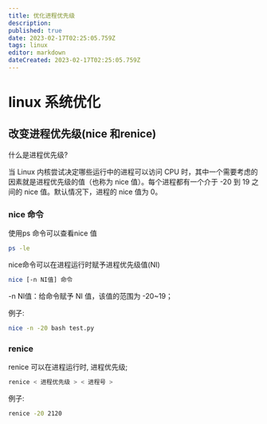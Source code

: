 ```yaml
---
title: 优化进程优先级
description: 
published: true
date: 2023-02-17T02:25:05.759Z
tags: linux
editor: markdown
dateCreated: 2023-02-17T02:25:05.759Z
---
```


# linux 系统优化

## 改变进程优先级(nice 和renice)

什么是进程优先级?

当 Linux 内核尝试决定哪些运行中的进程可以访问 CPU 时，其中一个需要考虑的因素就是进程优先级的值（也称为 nice 值）。每个进程都有一个介于 -20 到 19 之间的 nice 值。默认情况下，进程的 nice 值为 0。

### nice 命令

使用ps 命令可以查看nice 值

```bash
ps -le 
```



nice命令可以在进程运行时赋予进程优先级值(NI)

```bash
nice [-n NI值] 命令
```

-n NI值：给命令赋予 NI 值，该值的范围为 -20~19；

例子:

```bash
nice -n -20 bash test.py
```



### renice

renice 可以在进程运行时, 进程优先级;

```bash
renice < 进程优先级 > < 进程号 >
```

例子:

```bash
renice -20 2120
```


